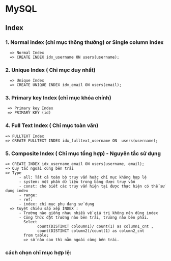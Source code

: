 # MySQL
## Index
### 1. Normal index (chỉ mục thông thường) or Single column Index
      => Normal Index
      => CREATE INDEX idx_username ON users(username);
### 2. Unique Index ( Chỉ mục duy nhất)
      => Unique Index
      => CREATE UNIQUE INDEX idx_email ON users(email);
### 3. Primary key Index (chỉ mục khóa chính)
     => Primary key Index
     => PRIMARY KEY (id)
### 4. Full Text Index ( Chỉ mục toàn văn)
    => FULLTEXT Index
    => CREATE FULLTEXT INDEX idx_fulltext_username ON  users(username);
### 5. Composite Index ( Chỉ mục tổng hợp) - Nguyên tắc sử dụng
    => CREATE INDEX idx_username_email ON users(username, email);
    => Quy tắc ngoài cùng bên trái
    => Type 
          - all: Tất cả toàn bộ truy vấn hoặc chỉ mục không hợp lệ 
          - system: một phần dữ liệu trong bảng được truy vấn
          - const: cho biết các truy vấn hiện tại được thực hiện có thể sử dụng index
          - range:
          - ref: 
          - index: chỉ mục phụ đang sử dụng
      => tuyệt chiêu sắp xếp INDEX : 
          - Trường nào giống nhau nhiều về giá trị không nên dùng index
          - Công thức đặt trường nào bên trái, trường nào bên phải.
            Select
                  count(DISTINCT coloumn1)/ count(1) as column1_cnt ,
                  count(DISTINCT column2)/count(1) as column2_cnt
            from table;
            => số nào cao thì nằm ngoài cùng bên trái.
          
### cách chọn chỉ mục hợp lệ: 
